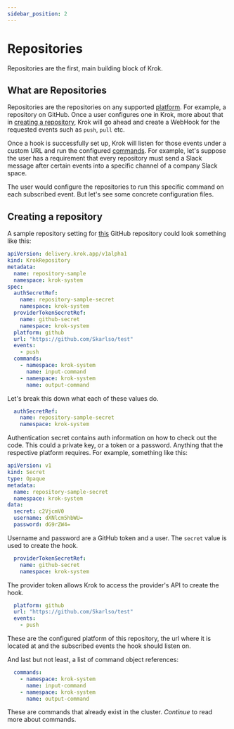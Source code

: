 ```yaml
---
sidebar_position: 2
---
```


# Repositories

Repositories are the first, main building block of Krok.

## What are Repositories

Repositories are the repositories on any supported [platform](). For example, a repository on GitHub.
Once a user configures one in Krok, more about that in [creating a repository](#creating-a-repository), Krok
will go ahead and create a WebHook for the requested events such as `push`, `pull` etc.

Once a hook is successfully set up, Krok will listen for those events under a custom URL and run the configured
[commands](). For example, let's suppose the user has a requirement that every repository must send a Slack message
after certain events into a specific channel of a company Slack space.

The user would configure the repositories to run this specific command on each subscribed event. But let's see some
concrete configuration files.

## Creating a repository

A sample repository setting for [this](https://github.com/Skarlso/test) GitHub repository could look something like this:

```yaml
apiVersion: delivery.krok.app/v1alpha1
kind: KrokRepository
metadata:
  name: repository-sample
  namespace: krok-system
spec:
  authSecretRef:
    name: repository-sample-secret
    namespace: krok-system
  providerTokenSecretRef:
    name: github-secret
    namespace: krok-system
  platform: github
  url: "https://github.com/Skarlso/test"
  events:
    - push
  commands:
    - namespace: krok-system
      name: input-command
    - namespace: krok-system
      name: output-command
```

Let's break this down what each of these values do.

```yaml
  authSecretRef:
    name: repository-sample-secret
    namespace: krok-system
```

Authentication secret contains auth information on how to check out the code. This could a private key, or a token or a
password. Anything that the respective platform requires. For example, something like this:


```yaml
apiVersion: v1
kind: Secret
type: Opaque
metadata:
  name: repository-sample-secret
  namespace: krok-system
data:
  secret: c2VjcmV0
  username: dXNlcm5hbWU=
  password: dG9rZW4=

```

Username and password are a GitHub token and a user. The `secret` value is used to create the hook.

```yaml
  providerTokenSecretRef:
    name: github-secret
    namespace: krok-system
```

The provider token allows Krok to access the provider's API to create the hook.

```yaml
  platform: github
  url: "https://github.com/Skarlso/test"
  events:
    - push
```

These are the configured platform of this repository, the url where it is located at and the subscribed events the hook
should listen on.

And last but not least, a list of command object references:

```yaml
  commands:
    - namespace: krok-system
      name: input-command
    - namespace: krok-system
      name: output-command
```

These are commands that already exist in the cluster. _Continue_ to read more about commands.
